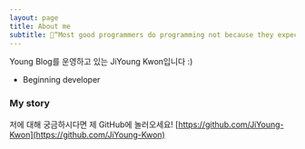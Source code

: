 ```yaml
---
layout: page
title: About me
subtitle: 🐥“Most good programmers do programming not because they expect to get paid or get adulation by the public, but because it is fun to program.”
---
```


Young Blog를 운영하고 있는 JiYoung Kwon입니다 :)

- Beginning developer

### My story

저에 대해 궁금하시다면 제 GitHub에 놀러오세요!
[https://github.com/JiYoung-Kwon](https://github.com/JiYoung-Kwon)
